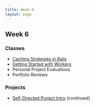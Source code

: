 ```yaml
---
title: Week 6
layout: page
---
```


## Week 6

### Classes

* [Caching Strategies in Rails](lessons/caching_in_rails)
* [Getting Started with Workers](lessons/intro_to_background_workers)
* Personal Project Evaluations
* Portfolio Reviews

### Projects

* [Self-Directed Project Intro](projects/self_directed_project) (continued)
